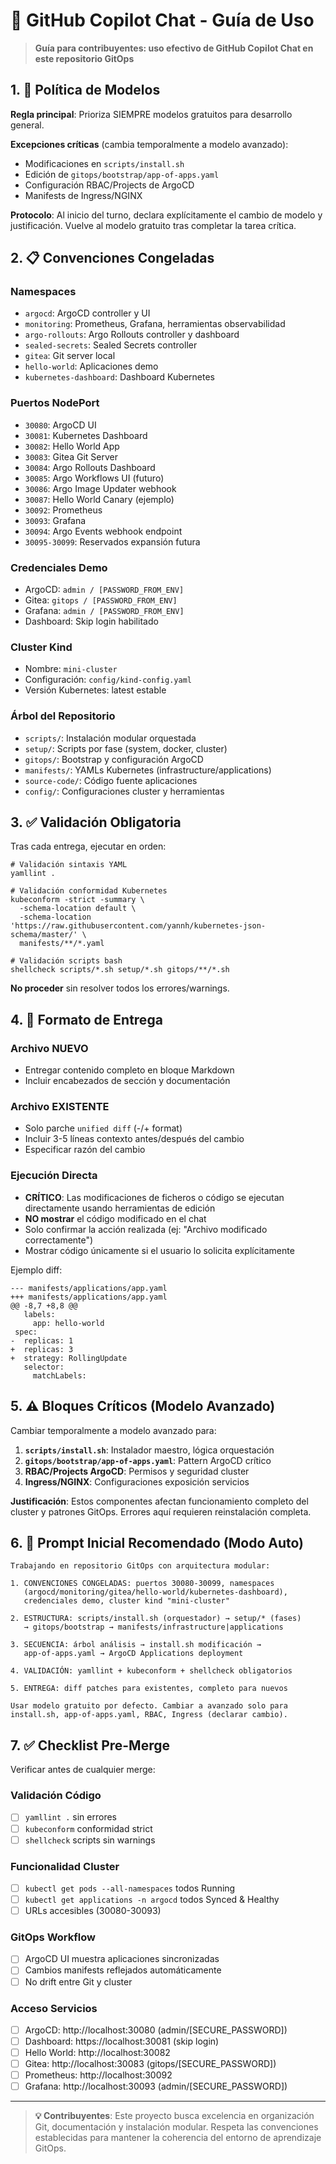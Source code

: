 # 🤖 GitHub Copilot Chat - Guía de Uso

> **Guía para contribuyentes: uso efectivo de GitHub Copilot Chat en este repositorio GitOps**

## 1. 🎯 Política de Modelos

**Regla principal**: Prioriza SIEMPRE modelos gratuitos para desarrollo general.

**Excepciones críticas** (cambia temporalmente a modelo avanzado):
- Modificaciones en `scripts/install.sh`
- Edición de `gitops/bootstrap/app-of-apps.yaml` 
- Configuración RBAC/Projects de ArgoCD
- Manifests de Ingress/NGINX

**Protocolo**: Al inicio del turno, declara explícitamente el cambio de modelo y justificación. Vuelve al modelo gratuito tras completar la tarea crítica.

## 2. 📋 Convenciones Congeladas

### Namespaces
- `argocd`: ArgoCD controller y UI
- `monitoring`: Prometheus, Grafana, herramientas observabilidad
- `argo-rollouts`: Argo Rollouts controller y dashboard
- `sealed-secrets`: Sealed Secrets controller
- `gitea`: Git server local
- `hello-world`: Aplicaciones demo
- `kubernetes-dashboard`: Dashboard Kubernetes

### Puertos NodePort
- `30080`: ArgoCD UI
- `30081`: Kubernetes Dashboard
- `30082`: Hello World App
- `30083`: Gitea Git Server
- `30084`: Argo Rollouts Dashboard
- `30085`: Argo Workflows UI (futuro)
- `30086`: Argo Image Updater webhook
- `30087`: Hello World Canary (ejemplo)
- `30092`: Prometheus
- `30093`: Grafana
- `30094`: Argo Events webhook endpoint
- `30095-30099`: Reservados expansión futura

### Credenciales Demo
- ArgoCD: `admin / [PASSWORD_FROM_ENV]`
- Gitea: `gitops / [PASSWORD_FROM_ENV]`
- Grafana: `admin / [PASSWORD_FROM_ENV]`
- Dashboard: Skip login habilitado

### Cluster Kind
- Nombre: `mini-cluster`
- Configuración: `config/kind-config.yaml`
- Versión Kubernetes: latest estable

### Árbol del Repositorio
- `scripts/`: Instalación modular orquestada
- `setup/`: Scripts por fase (system, docker, cluster)  
- `gitops/`: Bootstrap y configuración ArgoCD
- `manifests/`: YAMLs Kubernetes (infrastructure/applications)
- `source-code/`: Código fuente aplicaciones
- `config/`: Configuraciones cluster y herramientas

## 3. ✅ Validación Obligatoria

Tras cada entrega, ejecutar en orden:

```
# Validación sintaxis YAML
yamllint .

# Validación conformidad Kubernetes
kubeconform -strict -summary \
  -schema-location default \
  -schema-location 'https://raw.githubusercontent.com/yannh/kubernetes-json-schema/master/' \
  manifests/**/*.yaml

# Validación scripts bash
shellcheck scripts/*.sh setup/*.sh gitops/**/*.sh
```

**No proceder** sin resolver todos los errores/warnings.

## 4. 📄 Formato de Entrega

### Archivo NUEVO
- Entregar contenido completo en bloque Markdown
- Incluir encabezados de sección y documentación

### Archivo EXISTENTE  
- Solo parche `unified diff` (-/+ format)
- Incluir 3-5 líneas contexto antes/después del cambio
- Especificar razón del cambio

### Ejecución Directa
- **CRÍTICO**: Las modificaciones de ficheros o código se ejecutan directamente usando herramientas de edición
- **NO mostrar** el código modificado en el chat
- Solo confirmar la acción realizada (ej: "Archivo modificado correctamente")
- Mostrar código únicamente si el usuario lo solicita explícitamente

Ejemplo diff:
```
--- manifests/applications/app.yaml
+++ manifests/applications/app.yaml  
@@ -8,7 +8,8 @@
   labels:
     app: hello-world
 spec:
-  replicas: 1
+  replicas: 3
+  strategy: RollingUpdate
   selector:
     matchLabels:
```

## 5. ⚠️ Bloques Críticos (Modelo Avanzado)

Cambiar temporalmente a modelo avanzado para:

1. **`scripts/install.sh`**: Instalador maestro, lógica orquestación
2. **`gitops/bootstrap/app-of-apps.yaml`**: Pattern ArgoCD crítico  
3. **RBAC/Projects ArgoCD**: Permisos y seguridad cluster
4. **Ingress/NGINX**: Configuraciones exposición servicios

**Justificación**: Estos componentes afectan funcionamiento completo del cluster y patrones GitOps. Errores aquí requieren reinstalación completa.

## 6. 🚀 Prompt Inicial Recomendado (Modo Auto)

```
Trabajando en repositorio GitOps con arquitectura modular:

1. CONVENCIONES CONGELADAS: puertos 30080-30099, namespaces 
   (argocd/monitoring/gitea/hello-world/kubernetes-dashboard), 
   credenciales demo, cluster kind "mini-cluster"

2. ESTRUCTURA: scripts/install.sh (orquestador) → setup/* (fases) 
   → gitops/bootstrap → manifests/infrastructure|applications

3. SECUENCIA: árbol análisis → install.sh modificación → 
   app-of-apps.yaml → ArgoCD Applications deployment

4. VALIDACIÓN: yamllint + kubeconform + shellcheck obligatorios

5. ENTREGA: diff patches para existentes, completo para nuevos

Usar modelo gratuito por defecto. Cambiar a avanzado solo para 
install.sh, app-of-apps.yaml, RBAC, Ingress (declarar cambio).
```

## 7. ✅ Checklist Pre-Merge

Verificar antes de cualquier merge:

### Validación Código
- [ ] `yamllint .` sin errores
- [ ] `kubeconform` conformidad strict
- [ ] `shellcheck` scripts sin warnings

### Funcionalidad Cluster  
- [ ] `kubectl get pods --all-namespaces` todos Running
- [ ] `kubectl get applications -n argocd` todos Synced & Healthy
- [ ] URLs accesibles (30080-30093)

### GitOps Workflow
- [ ] ArgoCD UI muestra aplicaciones sincronizadas
- [ ] Cambios manifests reflejados automáticamente  
- [ ] No drift entre Git y cluster

### Acceso Servicios
- [ ] ArgoCD: http://localhost:30080 (admin/[SECURE_PASSWORD])
- [ ] Dashboard: https://localhost:30081 (skip login)
- [ ] Hello World: http://localhost:30082 
- [ ] Gitea: http://localhost:30083 (gitops/[SECURE_PASSWORD])
- [ ] Prometheus: http://localhost:30092
- [ ] Grafana: http://localhost:30093 (admin/[SECURE_PASSWORD])

---

> **💡 Contribuyentes**: Este proyecto busca excelencia en organización Git, documentación y instalación modular. Respeta las convenciones establecidas para mantener la coherencia del entorno de aprendizaje GitOps.